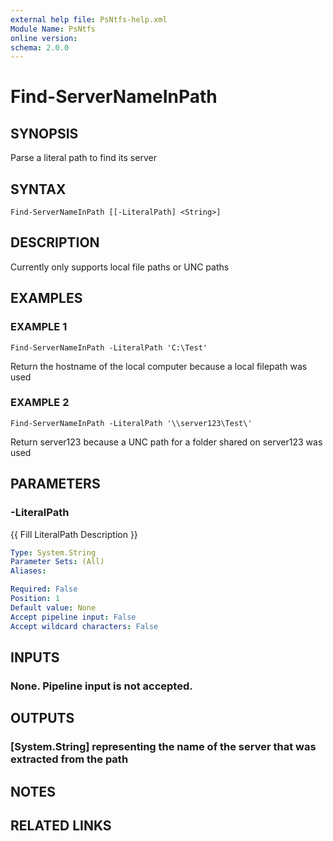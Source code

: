 ```yaml
---
external help file: PsNtfs-help.xml
Module Name: PsNtfs
online version:
schema: 2.0.0
---
```


# Find-ServerNameInPath

## SYNOPSIS
Parse a literal path to find its server

## SYNTAX

```
Find-ServerNameInPath [[-LiteralPath] <String>]
```

## DESCRIPTION
Currently only supports local file paths or UNC paths

## EXAMPLES

### EXAMPLE 1
```
Find-ServerNameInPath -LiteralPath 'C:\Test'
```

Return the hostname of the local computer because a local filepath was used

### EXAMPLE 2
```
Find-ServerNameInPath -LiteralPath '\\server123\Test\'
```

Return server123 because a UNC path for a folder shared on server123 was used

## PARAMETERS

### -LiteralPath
{{ Fill LiteralPath Description }}

```yaml
Type: System.String
Parameter Sets: (All)
Aliases:

Required: False
Position: 1
Default value: None
Accept pipeline input: False
Accept wildcard characters: False
```

## INPUTS

### None. Pipeline input is not accepted.
## OUTPUTS

### [System.String] representing the name of the server that was extracted from the path
## NOTES

## RELATED LINKS
